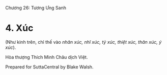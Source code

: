  

Chương 26: Tương Ưng Sanh

# 4\. Xúc

(Như kinh trên, chỉ thế vào _nhãn xúc, nhĩ xúc, tỷ xúc, thiệt xúc, thân xúc, ý xúc_).

Hòa thượng Thích Minh Châu dịch Việt.

Prepared for SuttaCentral by Blake Walsh.